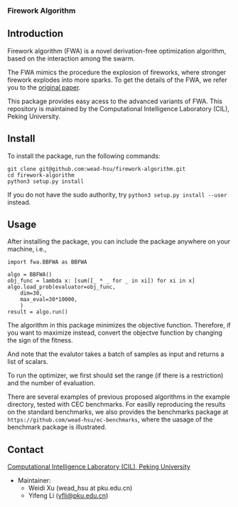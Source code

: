 ### Firework Algorithm

Introduction
---
Firework algorithm (FWA) is a novel derivation-free optimization algorithm, based on the interaction among the swarm.

The FWA mimics the procedure the explosion of fireworks, where stronger firework explodes into more sparks.
To get the details of the FWA, we refer you to the [original paper](http://www.cil.pku.edu.cn/publications/papers/ICSI2010zhuyuanchun.pdf).

This package provides easy acess to the advanced variants of FWA. This repository is maintained by the Computational Intelligence Laboratory (CIL), Peking University.

Install
---

To install the package, run the following commands:

```
git clone git@github.com:wead-hsu/firework-algorithm.git
cd firework-algorithm
python3 setup.py install
```
If you do not have the sudo authority, try `python3 setup.py install --user` instead.

Usage
---
After installing the package, you can include the package anywhere on your machine, i.e.,

```
import fwa.BBFWA as BBFWA

algo = BBFWA()
obj_func = lambda x: [sum([_ * _ for _ in xi]) for xi in x]
algo.load_prob(evaluator=obj_func,
	dim=30,
	max_eval=30*10000,
	)
result = algo.run()
```

The algorithm in this package minimizes the objective function. Therefore, if you want to maximize instead, convert the objectve function by changing the sign of the fitness.

And note that the evalutor takes a batch of samples as input and returns a list of scalars.

To run the optimizer, we first should set the range (if there is a restriction) and the number of evaluation.

There are several examples of previous proposed algorithms in the example directory, tested with CEC benchmarks.
For easilly reproducing the results on the standard benchmarks, we also provides the benchmarks package at `https://github.com/wead-hsu/ec-benchmarks`, where the uasage of the benchmark package is illustrated.

Contact
----
[Computational Intelligence Laboratory (CIL), Peking University](www.cil.pku.edu.cn)

- Maintainer: 
	- Weidi Xu (wead_hsu at pku.edu.cn)
	- Yifeng Li (yfli@pku.edu.cn)


